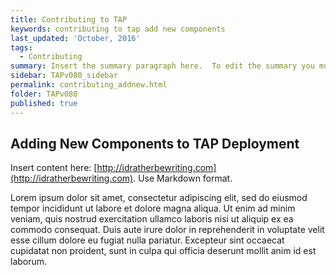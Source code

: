 ```yaml
---
title: Contributing to TAP
keywords: contributing to tap add new components
last_updated: 'October, 2016'
tags:
  - Contributing
summary: Insert the summary paragraph here.  To edit the summary you must edit the meta data for this post. 
sidebar: TAPv080_sidebar
permalink: contributing_addnew.html
folder: TAPv080
published: true
---
```


## Adding New Components to TAP Deployment

Insert content here: [http://idratherbewriting.com](http://idratherbewriting.com). Use Markdown format.

Lorem ipsum dolor sit amet, consectetur adipiscing elit, sed do eiusmod tempor incididunt ut labore et dolore magna aliqua. Ut enim ad minim veniam, quis nostrud exercitation ullamco laboris nisi ut aliquip ex ea commodo consequat. Duis aute irure dolor in reprehenderit in voluptate velit esse cillum dolore eu fugiat nulla pariatur. Excepteur sint occaecat cupidatat non proident, sunt in culpa qui officia deserunt mollit anim id est laborum.

